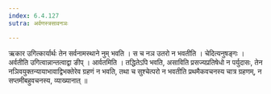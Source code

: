 ```yaml
---
index: 6.4.127
sutra: अर्वणस्त्रसावनञः

---
```

  ऋकार उगित्कार्यार्थः तेन सर्वनामस्थाने नुम् भवति । स च नञ उतरो न भवतीति । चेदित्यनुषङ्गः । अर्वतीति उगित्वान्नान्तत्वाद्वा ङीप् । आर्वतमिति । तद्धितेऽपि भवति, असाविति प्रसज्यप्रतिषेधो न पर्युदासः, तेन नञिवयुक्तन्यायाभावाद्विभक्तेरेव ग्रहणं न भवति, तथा च सुश्चेत्परो न भवतीति प्रथमैकवचनस्य चात्र ग्रहणम्, न सप्तमीबहुवचनस्य, व्याख्यानात् ॥